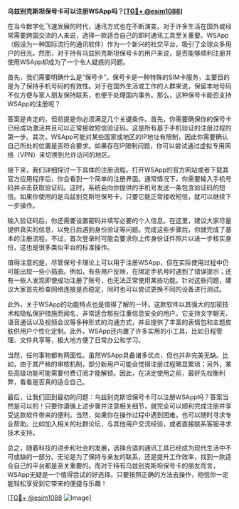 **乌兹别克斯坦保号卡可以注册WSApp吗？[[TG💪+ @esim1088](https://t.me/s/esim1088)]**

在当今数字化飞速发展的时代，通讯方式也在不断演变。对于许多生活在国外或经常需要跨国交流的人来说，选择一款适合自己的即时通讯工具至关重要。WSApp（假设为一种国际流行的通讯软件）作为一个新兴的社交平台，吸引了全球众多用户的目光。然而，对于持有乌兹别克斯坦保号卡的用户来说，是否能够顺利注册并使用WSApp却成为了一个令人疑惑的问题。

首先，我们需要明确什么是“保号卡”。保号卡是一种特殊的SIM卡服务，主要目的是为了保持手机号码的有效性。对于在国外生活或工作的人群来说，保留本地号码不仅方便与家人朋友保持联系，也便于处理国内事务。那么，这种保号卡能否支持WSApp的注册呢？

答案是肯定的，但前提是你必须满足几个关键条件。首先，你需要确保你的保号卡已经成功激活并且可以正常接收短信验证码。这是所有基于手机验证的注册过程的第一步。其次，WSApp可能对某些国家或地区的IP地址有限制，因此你需要确认自己所处的位置是否符合要求。如果存在IP限制问题，你可以尝试通过虚拟专用网络（VPN）来切换到允许访问的地区。

接下来，我们详细探讨一下具体的注册流程。打开WSApp的官方网站或者下载其官方应用程序后，你会看到一个简单的注册界面。通常情况下，你需要输入手机号码并点击获取验证码。这时，系统会向你提供的手机号发送一条包含验证码的短信。如果你使用的是乌兹别克斯坦保号卡，只要它能正常接收短信，就可以继续下一步操作。

输入验证码后，你还需要设置密码并填写必要的个人信息。在这里，建议大家尽量提供真实的信息，以免日后遇到身份验证等问题。完成这些步骤后，你就完成了基本的注册流程。不过，首次登录时可能会要求你上传身份证件照片以进一步核实身份，这也是很多类似平台的标准操作。

值得注意的是，尽管保号卡理论上可以用于注册WSApp，但在实际使用过程中仍可能出现一些小插曲。例如，有些用户反映，在绑定手机号时遇到了错误提示；还有一些人发现即使成功注册了账号，也无法正常使用某些功能。针对这些问题，建议大家首先检查网络连接是否稳定，同时也可以尝试更换不同的设备进行测试。

此外，关于WSApp的功能特点也是值得了解的一环。这款软件以其强大的加密技术和隐私保护措施而闻名，非常适合那些注重信息安全的用户。它支持文字聊天、语音通话以及视频会议等多种形式的沟通方式，并且提供了丰富的表情包和主题皮肤供用户个性化定制。此外，WSApp还内置了许多实用的小工具，比如日程管理、文件共享等，极大地方便了日常办公和学习。

当然，任何事物都有两面性。虽然WSApp具备诸多优点，但也并非完美无缺。比如，由于其严格的审核机制，部分新用户可能会觉得注册过程略显繁琐；另外，某些高级功能可能需要付费订阅才能解锁。因此，在决定使用之前，最好先权衡利弊，看看是否真的适合自己。

最后，让我们回到最初的问题：乌兹别克斯坦保号卡可以注册WSApp吗？答案当然是可以的！只要你遵循上述步骤并注意相关细节，就完全可以顺利完成注册并享受这款软件带来的便利。当然，如果你在操作过程中遇到困难，也可以随时寻求专业帮助。比如加入相关的社群论坛，与其他用户交流经验，或者直接联系客服寻求技术支持。

总之，随着科技的进步和社会的发展，选择合适的通讯工具已经成为现代生活中不可或缺的一部分。无论是为了保持与亲友的联系，还是提升工作效率，找到一款适合自己的平台都是至关重要的。而对于持有乌兹别克斯坦保号卡的朋友而言，WSApp无疑是一个值得尝试的好选择。只要按照正确的方法去操作，相信你一定能轻松享受到它带来的便捷与乐趣！

[[TG💪+ @esim1088](https://t.me/s/esim1088) ![Image](https://i.postimg.cc/4NQfJmqS/Snipaste-2025-05-13-00-14-12.png)]